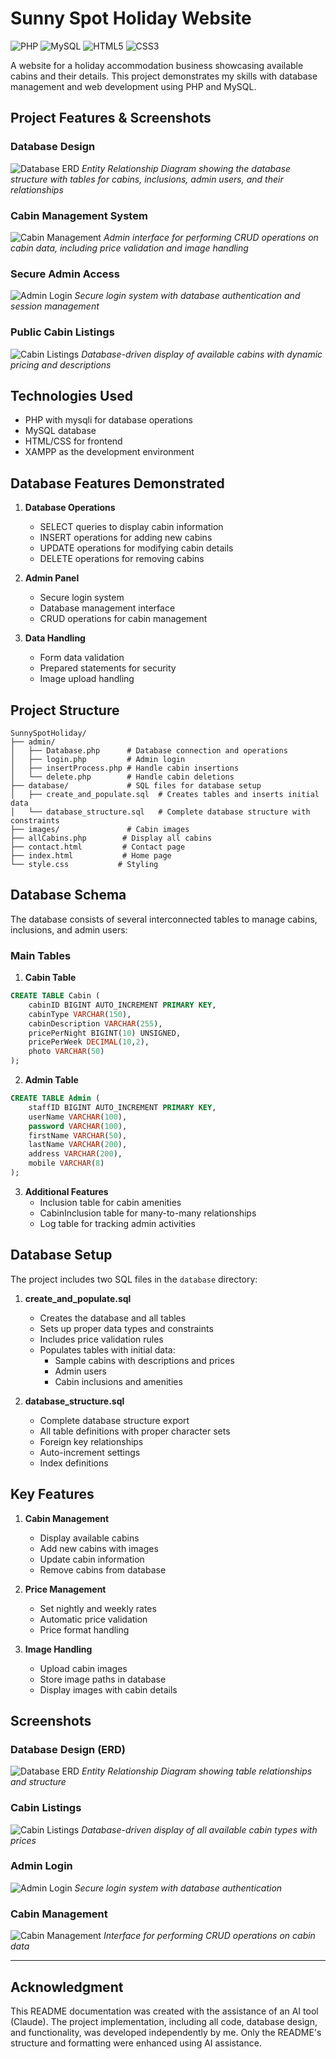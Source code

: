 # Sunny Spot Holiday Website

![PHP](https://img.shields.io/badge/PHP-777BB4?style=for-the-badge&logo=php&logoColor=white)
![MySQL](https://img.shields.io/badge/MySQL-005C84?style=for-the-badge&logo=mysql&logoColor=white)
![HTML5](https://img.shields.io/badge/HTML5-E34F26?style=for-the-badge&logo=html5&logoColor=white)
![CSS3](https://img.shields.io/badge/CSS3-1572B6?style=for-the-badge&logo=css3&logoColor=white)

A website for a holiday accommodation business showcasing available cabins and their details. This project demonstrates my skills with database management and web development using PHP and MySQL.

## Project Features & Screenshots

### Database Design
![Database ERD](screenshots/database_erd.png)
*Entity Relationship Diagram showing the database structure with tables for cabins, inclusions, admin users, and their relationships*

### Cabin Management System
![Cabin Management](screenshots/admin-manage.png)
*Admin interface for performing CRUD operations on cabin data, including price validation and image handling*

### Secure Admin Access
![Admin Login](screenshots/admin-login.png)
*Secure login system with database authentication and session management*

### Public Cabin Listings
![Cabin Listings](screenshots/cabins.png)
*Database-driven display of available cabins with dynamic pricing and descriptions*

## Technologies Used

- PHP with mysqli for database operations
- MySQL database
- HTML/CSS for frontend
- XAMPP as the development environment

## Database Features Demonstrated

1. **Database Operations**
   - SELECT queries to display cabin information
   - INSERT operations for adding new cabins
   - UPDATE operations for modifying cabin details
   - DELETE operations for removing cabins

2. **Admin Panel**
   - Secure login system
   - Database management interface
   - CRUD operations for cabin management

3. **Data Handling**
   - Form data validation
   - Prepared statements for security
   - Image upload handling

## Project Structure

```
SunnySpotHoliday/
├── admin/
│   ├── Database.php      # Database connection and operations
│   ├── login.php         # Admin login
│   ├── insertProcess.php # Handle cabin insertions
│   └── delete.php        # Handle cabin deletions
├── database/             # SQL files for database setup
│   ├── create_and_populate.sql  # Creates tables and inserts initial data
│   └── database_structure.sql   # Complete database structure with constraints
├── images/               # Cabin images
├── allCabins.php        # Display all cabins
├── contact.html         # Contact page
├── index.html           # Home page
└── style.css           # Styling
```

## Database Schema

The database consists of several interconnected tables to manage cabins, inclusions, and admin users:

### Main Tables

1. **Cabin Table**
```sql
CREATE TABLE Cabin (
    cabinID BIGINT AUTO_INCREMENT PRIMARY KEY,
    cabinType VARCHAR(150),
    cabinDescription VARCHAR(255),
    pricePerNight BIGINT(10) UNSIGNED,
    pricePerWeek DECIMAL(10,2),
    photo VARCHAR(50)
);
```

2. **Admin Table**
```sql
CREATE TABLE Admin (
    staffID BIGINT AUTO_INCREMENT PRIMARY KEY,
    userName VARCHAR(100),
    password VARCHAR(100),
    firstName VARCHAR(50),
    lastName VARCHAR(200),
    address VARCHAR(200),
    mobile VARCHAR(8)
);
```

3. **Additional Features**
   - Inclusion table for cabin amenities
   - CabinInclusion table for many-to-many relationships
   - Log table for tracking admin activities

## Database Setup

The project includes two SQL files in the `database` directory:

1. **create_and_populate.sql**
   - Creates the database and all tables
   - Sets up proper data types and constraints
   - Includes price validation rules
   - Populates tables with initial data:
     - Sample cabins with descriptions and prices
     - Admin users
     - Cabin inclusions and amenities

2. **database_structure.sql**
   - Complete database structure export
   - All table definitions with proper character sets
   - Foreign key relationships
   - Auto-increment settings
   - Index definitions

## Key Features

1. **Cabin Management**
   - Display available cabins
   - Add new cabins with images
   - Update cabin information
   - Remove cabins from database

2. **Price Management**
   - Set nightly and weekly rates
   - Automatic price validation
   - Price format handling

3. **Image Handling**
   - Upload cabin images
   - Store image paths in database
   - Display images with cabin details

## Screenshots

### Database Design (ERD)
![Database ERD](screenshots/database_erd.png)
*Entity Relationship Diagram showing table relationships and structure*

### Cabin Listings
![Cabin Listings](screenshots/cabins.png)
*Database-driven display of all available cabin types with prices*

### Admin Login
![Admin Login](screenshots/admin-login.png)
*Secure login system with database authentication*

### Cabin Management
![Cabin Management](screenshots/admin-manage.png)
*Interface for performing CRUD operations on cabin data*

---

## Acknowledgment

This README documentation was created with the assistance of an AI tool (Claude). The project implementation, including all code, database design, and functionality, was developed independently by me. Only the README's structure and formatting were enhanced using AI assistance. 